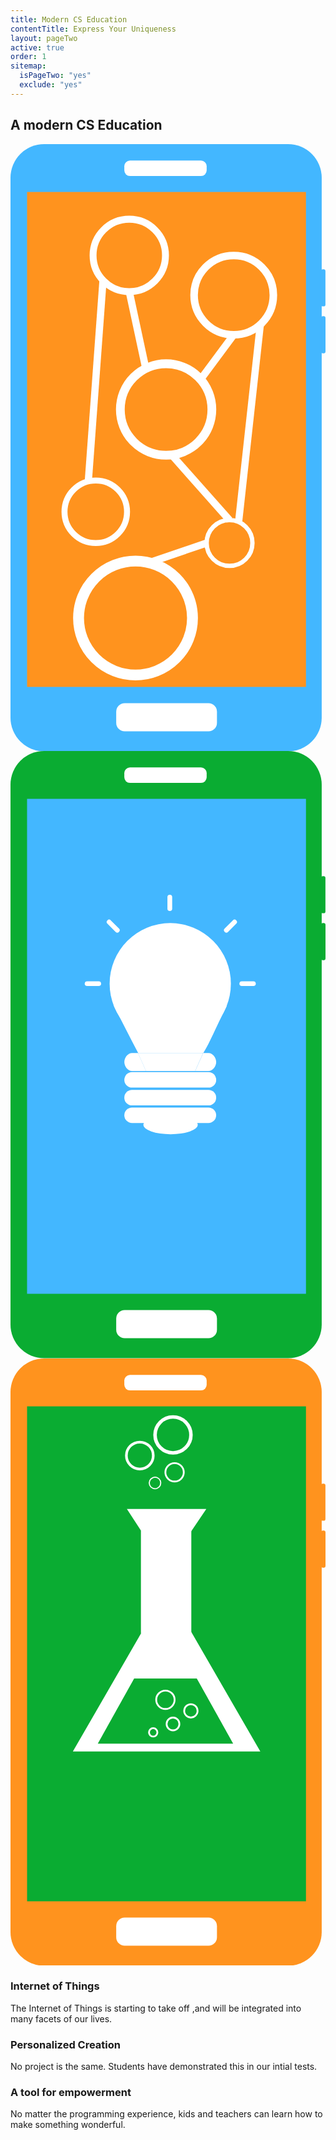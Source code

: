 ```yaml
---
title: Modern CS Education
contentTitle: Express Your Uniqueness
layout: pageTwo
active: true
order: 1
sitemap:
  isPageTwo: "yes"
  exclude: "yes"
---
```

<section class="greySection" id="modernEd" >
<h2 class="text-center"> A modern CS Education </h2>
<div class="container">
<div class="row">
  <div class="col-md-2 col-md-offset-1">
      <svg xmlns="http://www.w3.org/2000/svg" viewBox="0 0 140.35 270.57"><defs><style>.d7ddfaba-c472-4a00-980c-4db9b4f14d02{fill:#43b7ff;}.\38 f1228e5-3344-4838-b709-f6ee6c9ce997{fill:#ff931e;}.\39 187e9f8-d8d9-484c-b6bc-e636b929cce0{fill:#fff;}.\30 9dfe68b-d107-4dcb-a9ff-418c47a11a2c,.\34 3d1a59a-c862-4789-9953-4d3114932ae4,.\37 ed346ba-e640-45dc-b3b8-5bd3643e3366,.\38 102c9ac-ed72-47be-9eb1-456759b29e0b,.c258f968-2ea8-4fac-b9cf-6f7d2c495c4d,.d77dbc08-cf85-45a2-a6cb-e4beb3b7ddbc,.de624d79-66fc-4dc4-9ca9-30748c809379{fill:none;stroke:#fff;stroke-miterlimit:10;}.\30 9dfe68b-d107-4dcb-a9ff-418c47a11a2c{stroke-width:3.9px;}.d77dbc08-cf85-45a2-a6cb-e4beb3b7ddbc{stroke-width:1.95px;}.\38 102c9ac-ed72-47be-9eb1-456759b29e0b{stroke-width:3.37px;}.de624d79-66fc-4dc4-9ca9-30748c809379{stroke-width:2.66px;}.\37 ed346ba-e640-45dc-b3b8-5bd3643e3366{stroke-width:3.08px;}.\34 3d1a59a-c862-4789-9953-4d3114932ae4{stroke-width:3.22px;}.c258f968-2ea8-4fac-b9cf-6f7d2c495c4d{stroke-width:4.85px;}</style></defs><title>modEdIOT</title><g id="d311bda6-bd58-4fe0-ba7e-1e8de356e4aa" data-name="Layer 2"><g id="e47ab36a-c40d-4037-86f7-3ee8224b5d54" data-name="appsBT"><rect class="d7ddfaba-c472-4a00-980c-4db9b4f14d02" width="138.66" height="270.57" rx="15" ry="15"/><rect class="8f1228e5-3344-4838-b709-f6ee6c9ce997" x="7.38" y="21.32" width="124.27" height="220.53"/><rect class="9187e9f8-d8d9-484c-b6bc-e636b929cce0" x="50.71" y="7.32" width="36.69" height="6.9" rx="2.53" ry="2.53"/><rect class="d7ddfaba-c472-4a00-980c-4db9b4f14d02" x="138.38" y="55.75" width="1.94" height="16.54" rx="0.81" ry="0.81"/><rect class="d7ddfaba-c472-4a00-980c-4db9b4f14d02" x="138.41" y="76.66" width="1.94" height="16.54" rx="0.81" ry="0.81"/><rect class="9187e9f8-d8d9-484c-b6bc-e636b929cce0" x="47.1" y="249.12" width="44.89" height="12.53" rx="3.79" ry="3.79"/><circle class="09dfe68b-d107-4dcb-a9ff-418c47a11a2c" cx="69.33" cy="118.24" r="20.39"/><circle class="d77dbc08-cf85-45a2-a6cb-e4beb3b7ddbc" cx="97.59" cy="177.73" r="10.2"/><circle class="8102c9ac-ed72-47be-9eb1-456759b29e0b" cx="99.46" cy="67.28" r="17.66"/><circle class="de624d79-66fc-4dc4-9ca9-30748c809379" cx="37.99" cy="163.81" r="13.93"/><circle class="7ed346ba-e640-45dc-b3b8-5bd3643e3366" cx="52.92" cy="49.59" r="16.13"/><line class="43d1a59a-c862-4789-9953-4d3114932ae4" x1="52.92" y1="65.72" x2="60.27" y2="99.97"/><line class="43d1a59a-c862-4789-9953-4d3114932ae4" x1="99.46" y1="84.93" x2="84.69" y2="104.83"/><line class="43d1a59a-c862-4789-9953-4d3114932ae4" x1="97.59" y1="167.54" x2="71.81" y2="138.47"/><line class="43d1a59a-c862-4789-9953-4d3114932ae4" x1="34.67" y1="150.28" x2="41.22" y2="60.7"/><line class="43d1a59a-c862-4789-9953-4d3114932ae4" x1="101.63" y1="168.37" x2="111.31" y2="80.36"/><circle class="c258f968-2ea8-4fac-b9cf-6f7d2c495c4d" cx="55.7" cy="211.15" r="25.38"/><line class="43d1a59a-c862-4789-9953-4d3114932ae4" x1="87.39" y1="177.73" x2="61.69" y2="186.49"/></g></g></svg>
  </div> <!-- col -->
  <div class="col-md-2 col-md-offset-2">
    <svg xmlns="http://www.w3.org/2000/svg" viewBox="0 0 140.35 270.57"><defs><style>.\30 71edead-9e9a-4a40-b630-b65203ade715{fill:#0aac32;}.\35 7a41c58-2f6e-4953-9a2b-7dd6559c015b{fill:#43b7ff;}.d55f59ba-4456-46be-a85a-2995b6353521{fill:#fff;}</style></defs><title>modEdCreation</title><g id="1c19656e-3bea-4f75-8dd8-6fa6ab0a2ce0" data-name="Layer 2"><g id="d702c0f4-a162-4fb2-b65c-e6d8f14a7dce" data-name="appsBT"><rect class="071edead-9e9a-4a40-b630-b65203ade715" width="138.66" height="270.57" rx="15" ry="15"/><rect class="57a41c58-2f6e-4953-9a2b-7dd6559c015b" x="7.38" y="21.32" width="124.27" height="220.53"/><rect class="d55f59ba-4456-46be-a85a-2995b6353521" x="50.71" y="7.32" width="36.69" height="6.9" rx="2.53" ry="2.53"/><rect class="071edead-9e9a-4a40-b630-b65203ade715" x="138.38" y="55.75" width="1.94" height="16.54" rx="0.81" ry="0.81"/><rect class="071edead-9e9a-4a40-b630-b65203ade715" x="138.41" y="76.66" width="1.94" height="16.54" rx="0.81" ry="0.81"/><rect class="d55f59ba-4456-46be-a85a-2995b6353521" x="47.1" y="249.12" width="44.89" height="12.53" rx="3.79" ry="3.79"/><circle class="d55f59ba-4456-46be-a85a-2995b6353521" cx="71.18" cy="103.67" r="27.01"/><path class="d55f59ba-4456-46be-a85a-2995b6353521" d="M96.35,113.57c-16.82-.08-33.64-.38-50.46-.46,3.65,7.25,7.31,14.46,11,21.46h29c2-3,4-7.63,5.95-11.67C93.32,119.7,94.85,116.73,96.35,113.57Z"/><path class="d55f59ba-4456-46be-a85a-2995b6353521" d="M54.18,134.58c-1.9,0-3.46,2.1-3.46,4s1.56,4,3.46,4h6.16c-1.16-3-2.32-5-3.48-8Z"/><path class="d55f59ba-4456-46be-a85a-2995b6353521" d="M88.19,134.58H85.8c-1.15,3-2.29,5-3.44,8h5.83c1.9,0,3.46-2.1,3.46-4S90.09,134.58,88.19,134.58Z"/><path class="d55f59ba-4456-46be-a85a-2995b6353521" d="M56.85,134.58c1.16,3,2.32,5,3.48,8h22c1.15-3,2.29-5,3.44-8Z"/><rect class="d55f59ba-4456-46be-a85a-2995b6353521" x="50.72" y="143.06" width="40.93" height="6.91" rx="3.46" ry="3.46"/><rect class="d55f59ba-4456-46be-a85a-2995b6353521" x="50.71" y="151" width="40.93" height="6.91" rx="3.46" ry="3.46"/><rect class="d55f59ba-4456-46be-a85a-2995b6353521" x="50.71" y="158.84" width="40.93" height="6.91" rx="3.46" ry="3.46"/><ellipse class="d55f59ba-4456-46be-a85a-2995b6353521" cx="71.32" cy="166.53" rx="12.14" ry="4.23"/><rect class="d55f59ba-4456-46be-a85a-2995b6353521" x="69.92" y="64.02" width="2.12" height="7.28" rx="1.06" ry="1.06"/><rect class="d55f59ba-4456-46be-a85a-2995b6353521" x="104.58" y="100.04" width="2.12" height="7.28" rx="1.06" ry="1.06" transform="translate(209.32 -1.97) rotate(90)"/><rect class="d55f59ba-4456-46be-a85a-2995b6353521" x="35.66" y="100.04" width="2.12" height="7.28" rx="1.06" ry="1.06" transform="translate(140.4 66.95) rotate(90)"/><rect class="d55f59ba-4456-46be-a85a-2995b6353521" x="96.95" y="74.39" width="2.12" height="7.28" rx="1.06" ry="1.06" transform="translate(83.88 -46.45) rotate(45)"/><rect class="d55f59ba-4456-46be-a85a-2995b6353521" x="44.69" y="74.39" width="2.12" height="7.28" rx="1.06" ry="1.06" transform="translate(-41.77 55.2) rotate(-45)"/></g></g></svg>
  </div> <!-- col -->
  <div class="col-md-2 col-md-offset-2">
    <svg xmlns="http://www.w3.org/2000/svg" viewBox="0 0 140.35 270.57"><defs><style>.bc72fbff-7174-407f-913a-222b15608f82{fill:#ff931e;}.ac9bc4a9-8cee-44fd-a16c-f75f55ccae03{fill:#0aac32;}.a627f3b3-a6c1-4b56-827e-a561f1fd8fdd{fill:#fff;}.\31 b2b6823-6c6d-4c13-ba67-f251529f09f5,.\31 e8c629f-9990-4de1-827d-2b6c2254835c,.\38 114863b-436e-4165-b29e-0bf783c37768,.a331434f-31d5-4e38-bd21-48b6afb95891{fill:none;stroke:#fff;stroke-miterlimit:10;}.\31 e8c629f-9990-4de1-827d-2b6c2254835c{stroke-width:0.8px;}.a331434f-31d5-4e38-bd21-48b6afb95891{stroke-width:1.57px;}.\31 b2b6823-6c6d-4c13-ba67-f251529f09f5{stroke-width:1.18px;}.\38 114863b-436e-4165-b29e-0bf783c37768{stroke-width:0.5px;}</style></defs><title>modEdTool</title><g id="124baaf7-fb7f-48ef-8f4a-fd73097b0863" data-name="Layer 2"><g id="4f054378-d762-4748-8b22-4ed04c57d3a0" data-name="appsBT"><rect class="bc72fbff-7174-407f-913a-222b15608f82" width="138.66" height="270.57" rx="15" ry="15"/><rect class="ac9bc4a9-8cee-44fd-a16c-f75f55ccae03" x="7.38" y="21.32" width="124.27" height="220.53"/><rect class="a627f3b3-a6c1-4b56-827e-a561f1fd8fdd" x="50.71" y="7.32" width="36.69" height="6.9" rx="2.53" ry="2.53"/><rect class="bc72fbff-7174-407f-913a-222b15608f82" x="138.38" y="55.75" width="1.94" height="16.54" rx="0.81" ry="0.81"/><rect class="bc72fbff-7174-407f-913a-222b15608f82" x="138.41" y="76.66" width="1.94" height="16.54" rx="0.81" ry="0.81"/><rect class="a627f3b3-a6c1-4b56-827e-a561f1fd8fdd" x="47.1" y="249.12" width="44.89" height="12.53" rx="3.79" ry="3.79"/><polygon class="a627f3b3-a6c1-4b56-827e-a561f1fd8fdd" points="69.55 102.78 111.31 175.11 27.79 175.11 69.55 102.78"/><rect class="a627f3b3-a6c1-4b56-827e-a561f1fd8fdd" x="58.11" y="76.66" width="22.45" height="45.76"/><polygon class="ac9bc4a9-8cee-44fd-a16c-f75f55ccae03" points="99.21 171.58 83.01 142.58 55.09 142.58 38.89 171.58 99.21 171.58"/><circle class="1e8c629f-9990-4de1-827d-2b6c2254835c" cx="69.02" cy="152.06" r="4.1"/><circle class="1e8c629f-9990-4de1-827d-2b6c2254835c" cx="80.37" cy="157" r="2.98"/><circle class="1e8c629f-9990-4de1-827d-2b6c2254835c" cx="72.4" cy="162.83" r="2.85"/><circle class="1e8c629f-9990-4de1-827d-2b6c2254835c" cx="63.58" cy="166.57" r="1.87"/><circle class="1e8c629f-9990-4de1-827d-2b6c2254835c" cx="73.11" cy="50.7" r="4.1"/><circle class="a331434f-31d5-4e38-bd21-48b6afb95891" cx="72.4" cy="34.05" r="8"/><path class="a627f3b3-a6c1-4b56-827e-a561f1fd8fdd" d="M80.52,77l-22.27-.12-6.39-9.81H87.24Z"/><circle class="1b2b6823-6c6d-4c13-ba67-f251529f09f5" cx="57.62" cy="43.24" r="5.99"/><circle class="8114863b-436e-4165-b29e-0bf783c37768" cx="64.4" cy="55.46" r="2.56" transform="translate(-12.43 91.8) rotate(-66.05)"/></g></g></svg>
  </div> <!-- col -->
</div> <!--row-->
<div class="row">
  <div class="col-md-4">
    <h3 class="text-center">Internet of Things</h3>
    <p class="text-justify">The Internet of Things is starting to take off
    ,and will be integrated into many facets of our lives.</p>
  </div> <!-- col -->
  <div class="col-md-4">
    <h3 class="text-center">Personalized Creation</h3>
    <p class="text-justify">No project is the same.
    Students have demonstrated
    this in our intial tests.</p>
  </div> <!-- col -->
  <div class="col-md-4">
    <h3 class="text-center">A tool for empowerment</h3>
    <p class="text-justify">No matter the programming experience,
      kids and teachers can learn how to make
      something wonderful.</p>
  </div> <!-- col -->
</div> <!--row-->
<div class="row">
  <div class="text-center">
    <a href="#lessonAndCurriculum"><i class="fa fa-chevron-circle-down fa-5x whiteText" aria-hidden="true"></i></a>
  </div> <!-- col -->
</div> <!-- row -->
</div>
</section>
